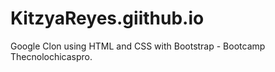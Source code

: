 # KitzyaReyes.giithub.io
Google Clon using HTML and CSS with Bootstrap - Bootcamp Thecnolochicaspro.
